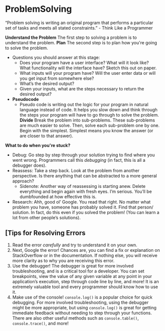 # ProblemSolving

“Problem solving is writing an original program that performs a particular set of tasks and meets all stated constraints.” - Think Like a Programmer

**Understand the Problem**
The first step to solving a problem is to understand the problem.
**Plan**
The second step is to plan how you're going to solve the problem. 
- Questions you should answer at this stage:
	- Does your program have a user interface? What will it look like? What functionality will the interface have? Sketch this out on paper.
	- What inputs will your program have? Will the user enter data or will you get input from somewhere else?
	- What’s the desired output?
	- Given your inputs, what are the steps necessary to return the desired output?
 - **Pseudocode**
	 - Pseudo code is writing out the logic for your program in natural language instead of code. It helps you slow down and think through the steps your program will have to go through to solve the problem.
**Divide**
Break the problem into sub-problems. These sub-problems are much easier to solve. Then, solve each sub-problem one by one. Begin with the simplest. Simplest means you know the answer (or are closer to that answer).

**What to do when you're stuck?**
- Debug: Go step by step through your solution trying to find where you went wrong. Programmers call this _debugging_ (in fact, this is all a debugger does).
- Reassess: Take a step back. Look at the problem from another perspective. Is there anything that can be abstracted to a more general approach?
	- Sidenote: Another way of reassessing is starting anew. Delete everything and begin again with fresh eyes. I’m serious. You’ll be dumbfounded at how effective this is.
- Research: Ahh, good ol’ Google. You read that right. No matter what problem you have, someone has probably solved it. Find that person/ solution. In fact, do this even if you solved the problem! (You can learn a lot from other people’s solutions).


## [Tips for Resolving Errors

1.  Read the error _carefully_ and try to understand it on your own.
2.  Next, Google the error! Chances are, you can find a fix or explanation on StackOverflow or in the documentation. If nothing else, you will receive more clarity as to why you are receiving this error.
3.  Use the debugger! The debugger is great for more involved troubleshooting, and is a critical tool for a developer. You can set breakpoints, view the value of any given variable at any point in your application’s execution, step through code line by line, and more! It is an extremely valuable tool and every programmer should know how to use it. 
4.  Make use of the console! `console.log()` is a popular choice for quick debugging. For more involved troubleshooting, using the debugger might be more appropriate, but using `console.log()` is great for getting immediate feedback without needing to step through your functions. There are also other useful methods such as `console.table()`, `console.trace()`, and more! 